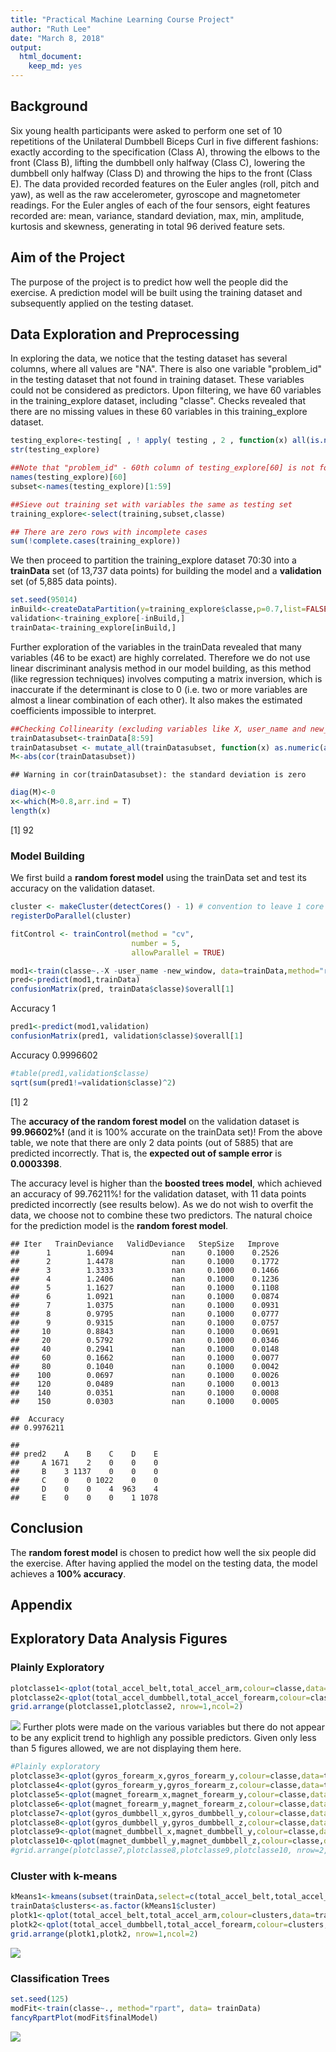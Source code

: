 ```yaml
---
title: "Practical Machine Learning Course Project"
author: "Ruth Lee"
date: "March 8, 2018"
output: 
  html_document: 
    keep_md: yes
---
```




## Background
Six young health participants were asked to perform one set of 10 repetitions of the Unilateral Dumbbell Biceps Curl in five different fashions: exactly according to the specification (Class A), throwing the elbows to the front (Class B), lifting the dumbbell only halfway (Class C), lowering the dumbbell only halfway (Class D) and throwing the hips to the front (Class E).  The data provided recorded features on the Euler angles (roll, pitch and yaw), as well as the raw accelerometer, gyroscope and magnetometer readings. For the Euler angles of each of the four sensors, eight features recorded are: mean, variance, standard deviation, max, min, amplitude, kurtosis and skewness, generating in total 96 derived feature sets.

## Aim of the Project
The purpose of the project is to predict how well the people did the exercise. A prediction model will be built using the training dataset and subsequently applied on the testing dataset.   

## Data Exploration and Preprocessing

In exploring the data, we notice that the testing dataset has several columns, where all values are "NA". There is also one variable "problem_id" in the testing dataset that not found in training dataset. These variables could not be considered as predictors. Upon filtering, we have 60 variables in the training_explore dataset, including "classe". Checks revealed that there are no missing values in these 60 variables in this training_explore dataset.


```r
testing_explore<-testing[ , ! apply( testing , 2 , function(x) all(is.na(x)) ) ]
str(testing_explore)

##Note that "problem_id" - 60th column of testing_explore[60] is not found in training set
names(testing_explore)[60]
subset<-names(testing_explore)[1:59]

##Sieve out training set with variables the same as testing set
training_explore<-select(training,subset,classe)

## There are zero rows with incomplete cases
sum(!complete.cases(training_explore))
```

We then proceed to partition the training_explore dataset 70:30 into a **trainData** set (of 13,737 data points) for building the model and a **validation** set (of 5,885 data points). 


```r
set.seed(95014)
inBuild<-createDataPartition(y=training_explore$classe,p=0.7,list=FALSE)
validation<-training_explore[-inBuild,]
trainData<-training_explore[inBuild,]
```
Further exploration of the variables in the trainData revealed that many variables (46 to be exact) are highly correlated. Therefore we do not use linear discriminant analysis method in our model building, as this method (like regression techniques) involves computing a matrix inversion, which is inaccurate if the determinant is close to 0 (i.e. two or more variables are almost a linear combination of each other). It also makes the estimated coefficients impossible to interpret. 

```r
##Checking Collinearity (excluding variables like X, user_name and new_window as they are not meanful to be predictors)
trainDatasubset<-trainData[8:59] 
trainDatasubset <- mutate_all(trainDatasubset, function(x) as.numeric(as.integer(x)))
M<-abs(cor(trainDatasubset))
```

```
## Warning in cor(trainDatasubset): the standard deviation is zero
```

```r
diag(M)<-0
x<-which(M>0.8,arr.ind = T)
length(x)
```

[1] 92

### Model Building

We first build a **random forest model** using the trainData set and test its accuracy on the validation dataset.

```r
cluster <- makeCluster(detectCores() - 1) # convention to leave 1 core for OS
registerDoParallel(cluster)

fitControl <- trainControl(method = "cv",
                           number = 5,
                           allowParallel = TRUE)

mod1<-train(classe~.-X -user_name -new_window, data=trainData,method="rf", trControl = fitControl)
pred<-predict(mod1,trainData)
confusionMatrix(pred, trainData$classe)$overall[1]
```

Accuracy 
       1 

```r
pred1<-predict(mod1,validation)
confusionMatrix(pred1, validation$classe)$overall[1]
```

 Accuracy 
0.9996602 

```r
#table(pred1,validation$classe)
sqrt(sum(pred1!=validation$classe)^2)
```

[1] 2

The **accuracy of the random forest model** on the validation dataset is **99.96602%!** (and it is 100% accurate on the trainData set)! From the above table, we note that there are only 2 data points (out of 5885) that are predicted incorrectly. That is, the **expected out of sample error** is **0.0003398**.

The accuracy level is higher than the **boosted trees model**, which achieved an accuracy of 99.76211%! for the validation dataset, with 11 data points predicted incorrectly (see results below). As we do not wish to overfit the data, we choose not to combine these two predictors. The natural choice for the prediction model is the **random forest model**.


```
## Iter   TrainDeviance   ValidDeviance   StepSize   Improve
##      1        1.6094             nan     0.1000    0.2526
##      2        1.4478             nan     0.1000    0.1772
##      3        1.3333             nan     0.1000    0.1466
##      4        1.2406             nan     0.1000    0.1236
##      5        1.1627             nan     0.1000    0.1108
##      6        1.0921             nan     0.1000    0.0874
##      7        1.0375             nan     0.1000    0.0931
##      8        0.9795             nan     0.1000    0.0777
##      9        0.9315             nan     0.1000    0.0757
##     10        0.8843             nan     0.1000    0.0691
##     20        0.5792             nan     0.1000    0.0346
##     40        0.2941             nan     0.1000    0.0148
##     60        0.1662             nan     0.1000    0.0077
##     80        0.1040             nan     0.1000    0.0042
##    100        0.0697             nan     0.1000    0.0026
##    120        0.0489             nan     0.1000    0.0013
##    140        0.0351             nan     0.1000    0.0008
##    150        0.0303             nan     0.1000    0.0005
```

```
##  Accuracy 
## 0.9976211
```

```
##      
## pred2    A    B    C    D    E
##     A 1671    2    0    0    0
##     B    3 1137    0    0    0
##     C    0    0 1022    0    0
##     D    0    0    4  963    4
##     E    0    0    0    1 1078
```

## Conclusion
The **random forest model** is chosen to predict how well the six people did the exercise. After having applied the model on the testing data, the model achieves a **100% accuracy**.

## Appendix

## Exploratory Data Analysis Figures 

### Plainly Exploratory

```r
plotclasse1<-qplot(total_accel_belt,total_accel_arm,colour=classe,data=trainData)
plotclasse2<-qplot(total_accel_dumbbell,total_accel_forearm,colour=classe,data=trainData)
grid.arrange(plotclasse1,plotclasse2, nrow=1,ncol=2)
```

![](index_files/figure-html/explore3-1.png)<!-- -->
Further plots were made on the various variables but there do not appear to be any explicit trend to highligh any possible predictors. Given only less than 5 figures allowed, we are not displaying them here.


```r
#Plainly exploratory
plotclasse3<-qplot(gyros_forearm_x,gyros_forearm_y,colour=classe,data=trainData)
plotclasse4<-qplot(gyros_forearm_y,gyros_forearm_z,colour=classe,data=trainData)
plotclasse5<-qplot(magnet_forearm_x,magnet_forearm_y,colour=classe,data=trainData)
plotclasse6<-qplot(magnet_forearm_y,magnet_forearm_z,colour=classe,data=trainData)
plotclasse7<-qplot(gyros_dumbbell_x,gyros_dumbbell_y,colour=classe,data=trainData)
plotclasse8<-qplot(gyros_dumbbell_y,gyros_dumbbell_z,colour=classe,data=trainData)
plotclasse9<-qplot(magnet_dumbbell_x,magnet_dumbbell_y,colour=classe,data=trainData)
plotclasse10<-qplot(magnet_dumbbell_y,magnet_dumbbell_z,colour=classe,data=trainData)
#grid.arrange(plotclasse7,plotclasse8,plotclasse9,plotclasse10, nrow=2,ncol=2)
```

### Cluster with k-means

```r
kMeans1<-kmeans(subset(trainData,select=c(total_accel_belt,total_accel_arm,total_accel_dumbbell,total_accel_forearm)),centers=5)
trainData$clusters<-as.factor(kMeans1$cluster)
plotk1<-qplot(total_accel_belt,total_accel_arm,colour=clusters,data=trainData)
plotk2<-qplot(total_accel_dumbbell,total_accel_forearm,colour=clusters,data=trainData)
grid.arrange(plotk1,plotk2, nrow=1,ncol=2)
```

![](index_files/figure-html/kmeanscluster-1.png)<!-- -->

### Classification Trees


```r
set.seed(125)
modFit<-train(classe~., method="rpart", data= trainData)  
fancyRpartPlot(modFit$finalModel)
```

![](index_files/figure-html/classificationtree-1.png)<!-- -->
